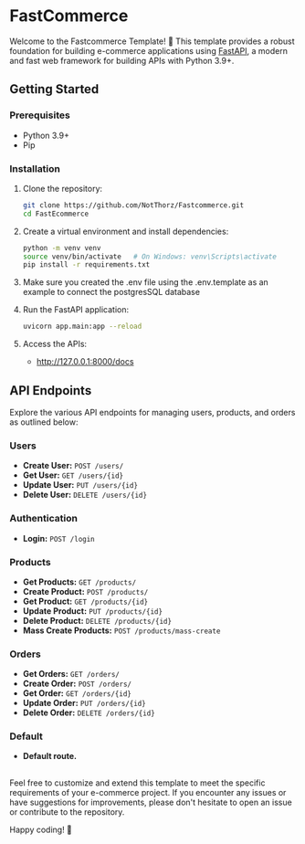 # FastCommerce

Welcome to the Fastcommerce Template! 🚀 This template provides a robust foundation for building e-commerce applications using [FastAPI](https://fastapi.tiangolo.com/), a modern and fast web framework for building APIs with Python 3.9+.

## Getting Started

### Prerequisites

- Python 3.9+
- Pip

### Installation

1. Clone the repository:

    ```bash
    git clone https://github.com/NotThorz/Fastcommerce.git
    cd FastEcommerce
    ```

2. Create a virtual environment and install dependencies:

    ```bash
    python -m venv venv
    source venv/bin/activate   # On Windows: venv\Scripts\activate
    pip install -r requirements.txt
    ```
3. Make sure you created the .env file using the .env.template as an example to connect the postgresSQL database

4. Run the FastAPI application:

      ```bash
      uvicorn app.main:app --reload
      ```

4. Access the APIs:

   - http://127.0.0.1:8000/docs

## API Endpoints

Explore the various API endpoints for managing users, products, and orders as outlined below:

### Users

- **Create User:** `POST /users/`
- **Get User:** `GET /users/{id}`
- **Update User:** `PUT /users/{id}`
- **Delete User:** `DELETE /users/{id}`

### Authentication

- **Login:** `POST /login`

### Products

- **Get Products:** `GET /products/`
- **Create Product:** `POST /products/`
- **Get Product:** `GET /products/{id}`
- **Update Product:** `PUT /products/{id}`
- **Delete Product:** `DELETE /products/{id}`
- **Mass Create Products:** `POST /products/mass-create`

### Orders

- **Get Orders:** `GET /orders/`
- **Create Order:** `POST /orders/`
- **Get Order:** `GET /orders/{id}`
- **Update Order:** `PUT /orders/{id}`
- **Delete Order:** `DELETE /orders/{id}`

### Default
- **Default route.**
## 
Feel free to customize and extend this template to meet the specific requirements of your e-commerce project. If you encounter any issues or have suggestions for improvements, please don't hesitate to open an issue or contribute to the repository.

Happy coding! 🚀
